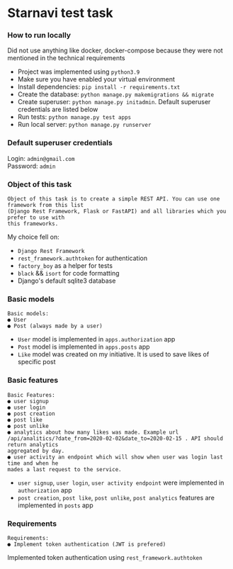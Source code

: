 # Starnavi test task

### How to run locally
Did not use anything like docker, docker-compose because they were not mentioned in the technical requirements
- Project was implemented using `python3.9`
- Make sure you have enabled your virtual environment
- Install dependencies: `pip install -r requirements.txt`
- Create the database: `python manage.py makemigrations && migrate`
- Create superuser: `python manage.py initadmin`. Default superuser credentials are listed below
- Run tests: `python manage.py test apps`
- Run local server: `python manage.py runserver`

### Default superuser credentials
Login: `admin@gmail.com`<br/>
Password: `admin`

### Object of this task
```
Object of this task is to create a simple REST API. You can use one framework from this list 
(Django Rest Framework, Flask or FastAPI) and all libraries which you prefer to use with 
this frameworks.
```
My choice fell on:
- `Django Rest Framework`
- `rest_framework.authtoken` for authentication
- `factory_boy` as a helper for tests
- `black` && `isort` for code formatting
- Django's default sqlite3 database

### Basic models
``` 
Basic models:
● User
● Post (always made by a user)
```

- `User` model is implemented in `apps.authorization` app
- `Post` model is implemented in `apps.posts` app
- `Like` model was created on my initiative. It is used to save likes of specific post

### Basic features
```
Basic Features:
● user signup
● user login
● post creation
● post like
● post unlike
● analytics about how many likes was made. Example url 
/api/analitics/?date_from=2020-02-02&date_to=2020-02-15 . API should return analytics 
aggregated by day.
● user activity an endpoint which will show when user was login last time and when he 
mades a last request to the service.
```
- `user signup`, `user login`, `user activity endpoint` were implemented in `authorization` app
- `post creation`, `post like`, `post unlike`, `post analytics` features are implemented in `posts` app

### Requirements
```
Requirements:
● Implement token authentication (JWT is prefered)
```
Implemented token authentication using `rest_framework.authtoken`
